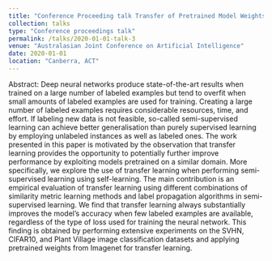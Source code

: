 ```yaml
---
title: "Conference Proceeding talk Transfer of Pretrained Model Weights Substantially Improves Semi-supervised Image Classification"
collection: talks
type: "Conference proceedings talk"
permalink: /talks/2020-01-01-talk-3
venue: "Australasian Joint Conference on Artificial Intelligence"
date: 2020-01-01
location: "Canberra, ACT"
---
```


Abstract: Deep neural networks produce state-of-the-art results when trained on a large number of labeled examples but tend to overfit when small amounts of labeled examples are used for training. Creating a large number of labeled examples requires considerable resources, time, and effort. If labeling new data is not feasible, so-called semi-supervised learning can achieve better generalisation than purely supervised learning by employing unlabeled instances as well as labeled ones. The work presented in this paper is motivated by the observation that transfer learning provides the opportunity to potentially further improve performance by exploiting models pretrained on a similar domain. More specifically, we explore the use of transfer learning when performing semi-supervised learning using self-learning. The main contribution is an empirical evaluation of transfer learning using different combinations of similarity metric learning methods and label propagation algorithms in semi-supervised learning. We find that transfer learning always substantially improves the model’s accuracy when few labeled examples are available, regardless of the type of loss used for training the neural network. This finding is obtained by performing extensive experiments on the SVHN, CIFAR10, and Plant Village image classification datasets and applying pretrained weights from Imagenet for transfer learning.
